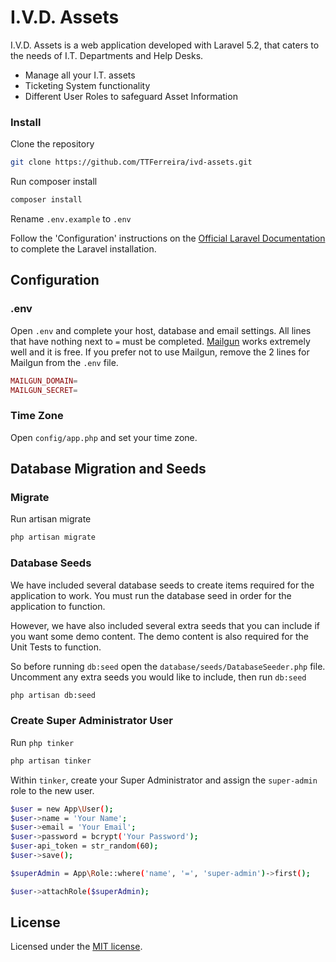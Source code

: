 # I.V.D. Assets

I.V.D. Assets is a web application developed with Laravel 5.2, that caters to the needs of I.T. Departments and Help Desks.

* Manage all your I.T. assets
* Ticketing System functionality
* Different User Roles to safeguard Asset Information

### Install

Clone the repository

```bash
git clone https://github.com/TTFerreira/ivd-assets.git
```

Run composer install

```bash
composer install
```

Rename `.env.example` to `.env`

Follow the 'Configuration' instructions on the [Official Laravel Documentation](https://laravel.com/docs/5.2#configuration) to complete the Laravel installation.

## Configuration

### .env

Open `.env` and complete your host, database and email settings.
All lines that have nothing next to `=` must be completed.
[Mailgun](http://www.mailgun.org) works extremely well and it is free.
If you prefer not to use Mailgun, remove the 2 lines for Mailgun from the `.env` file.

```php
MAILGUN_DOMAIN=
MAILGUN_SECRET=
```

### Time Zone

Open `config/app.php` and set your time zone.

## Database Migration and Seeds

### Migrate

Run artisan migrate

```bash
php artisan migrate
```

### Database Seeds

We have included several database seeds to create items required for the application to work.
You must run the database seed in order for the application to function.

However, we have also included several extra seeds that you can include if you want some demo content.
The demo content is also required for the Unit Tests to function.

So before running `db:seed` open the `database/seeds/DatabaseSeeder.php` file.
Uncomment any extra seeds you would like to include, then run `db:seed`

```bash
php artisan db:seed
```

### Create Super Administrator User

Run `php tinker`

```bash
php artisan tinker
```

Within `tinker`, create your Super Administrator and assign the `super-admin` role to the new user.

```bash
$user = new App\User();
$user->name = 'Your Name';
$user->email = 'Your Email';
$user->password = bcrypt('Your Password');
$user-api_token = str_random(60);
$user->save();

$superAdmin = App\Role::where('name', '=', 'super-admin')->first();

$user->attachRole($superAdmin);
```

## License

Licensed under the [MIT license](http://opensource.org/licenses/MIT).
